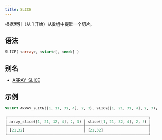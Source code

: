 ```yaml
---
title: SLICE
---
```


根据索引（从 1 开始）从数组中提取一个切片。

## 语法

```sql
SLICE( <array>, <start>[, <end>] )
```

## 别名

- [ARRAY_SLICE](array-slice.md)

## 示例

```sql
SELECT ARRAY_SLICE([1, 21, 32, 4], 2, 3), SLICE([1, 21, 32, 4], 2, 3);

┌─────────────────────────────────────────────────────────────────┐
│ array_slice([1, 21, 32, 4], 2, 3) │ slice([1, 21, 32, 4], 2, 3) │
├───────────────────────────────────┼─────────────────────────────┤
│ [21,32]                           │ [21,32]                     │
└─────────────────────────────────────────────────────────────────┘
```
